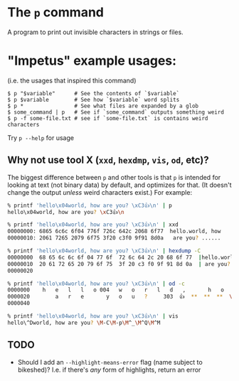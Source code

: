 # The `p` command
A program to print out invisible characters in strings or files.

# "Impetus" example usages:
(i.e. the usages that inspired this command)
```shell
$ p "$variable"      # See the contents of `$variable`
$ p $variable        # See how `$variable` word splits
$ p *                # See what files are expanded by a glob
$ some_command | p   # See if `some_command` outputs something weird
$ p -f some-file.txt # see if `some-file.txt` is contains weird characters
```

Try `p --help` for usage

## Why not use tool X (`xxd`, `hexdmp`, `vis`, `od`, etc)?
The biggest difference between `p` and other tools is that `p` is intended for looking at text (not binary data) by default, and optimizes for that. (It doesn't change the output _unless_ weird characters exist.) For example:
```bash
% printf 'hello\x04world, how are you? \xC3👍\n' | p
hello\x04world, how are you? \xC3👍\n

% printf 'hello\x04world, how are you? \xC3👍\n' | xxd
00000000: 6865 6c6c 6f04 776f 726c 642c 2068 6f77  hello.world, how
00000010: 2061 7265 2079 6f75 3f20 c3f0 9f91 8d0a   are you? ......

% printf 'hello\x04world, how are you? \xC3👍\n' | hexdump -C
00000000  68 65 6c 6c 6f 04 77 6f  72 6c 64 2c 20 68 6f 77  |hello.world, how|
00000010  20 61 72 65 20 79 6f 75  3f 20 c3 f0 9f 91 8d 0a  | are you? ......|
00000020

% printf 'hello\x04world, how are you? \xC3👍\n' | od -c
0000000    h   e   l   l   o 004   w   o   r   l   d   ,       h   o   w
0000020        a   r   e       y   o   u   ?     303  👍  **  **  **  \n
0000040

% printf 'hello\x04world, how are you? \xC3👍\n' | vis
hello\^Dworld, how are you? \M-C\M-p\M^_\M^Q\M^M

```

## TODO
- Should I add an `--highlight-means-error` flag (name subject to bikeshed)? I.e. if there's _any_ form of highlights, return an error
